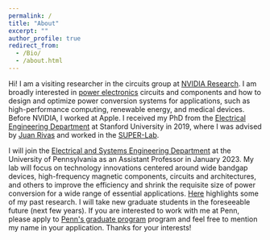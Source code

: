 ```yaml
---
permalink: /
title: "About"
excerpt: ""
author_profile: true
redirect_from: 
  - /Bio/
  - /about.html
---
```


Hi! I am a visiting researcher in the circuits group at [NVIDIA Research](https://www.nvidia.com/en-us/research/). I am broadly interested in [power electronics](https://en.wikipedia.org/wiki/Power_electronics) circuits and components and how to design and optimize power conversion systems for applications, such as high-performance computing, renewable energy, and medical devices. Before NVIDIA, I worked at Apple. I received my PhD from the [Electrical Engineering Department](https://ee.stanford.edu) at Stanford University in 2019, where I was advised by [Juan Rivas](https://profiles.stanford.edu/juan-rivas-davila) and worked in the [SUPER-Lab](https://superlab.stanford.edu).

I will join the [Electrical and Systems Engineering Department](https://www.ese.upenn.edu) at the  University of Pennsylvania as an Assistant Professor in January 2023. My lab will focus on technology innovations centered around wide bandgap devices, high-frequency magnetic components, circuits and architectures, and others to improve the efficiency and shrink the requisite size of power conversion for a wide range of essential applications. [Here](https://leigupe.github.io/research/) highlights some of my past research. I will take new graduate students in the foreseeable future (next few years). If you are interested to work with me at Penn, please apply to [Penn's graduate program](https://gradadm.seas.upenn.edu) program and feel free to mention my name in your application. Thanks for your interests!